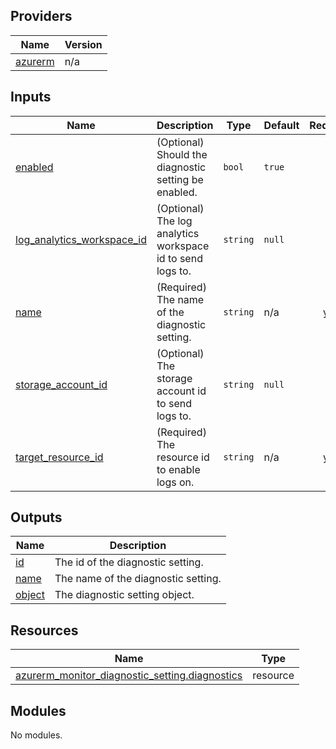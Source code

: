 <!-- BEGIN_TF_DOCS -->

## Providers

| Name | Version |
|------|---------|
| <a name="provider_azurerm"></a> [azurerm](#provider\_azurerm) | n/a |

## Inputs

| Name | Description | Type | Default | Required |
|------|-------------|------|---------|:--------:|
| <a name="input_enabled"></a> [enabled](#input\_enabled) | (Optional) Should the diagnostic setting be enabled. | `bool` | `true` | no |
| <a name="input_log_analytics_workspace_id"></a> [log\_analytics\_workspace\_id](#input\_log\_analytics\_workspace\_id) | (Optional) The log analytics workspace id to send logs to. | `string` | `null` | no |
| <a name="input_name"></a> [name](#input\_name) | (Required) The name of the diagnostic setting. | `string` | n/a | yes |
| <a name="input_storage_account_id"></a> [storage\_account\_id](#input\_storage\_account\_id) | (Optional) The storage account id to send logs to. | `string` | `null` | no |
| <a name="input_target_resource_id"></a> [target\_resource\_id](#input\_target\_resource\_id) | (Required) The resource id to enable logs on. | `string` | n/a | yes |

## Outputs

| Name | Description |
|------|-------------|
| <a name="output_id"></a> [id](#output\_id) | The id of the diagnostic setting. |
| <a name="output_name"></a> [name](#output\_name) | The name of the diagnostic setting. |
| <a name="output_object"></a> [object](#output\_object) | The diagnostic setting object. |

## Resources

| Name | Type |
|------|------|
| [azurerm_monitor_diagnostic_setting.diagnostics](https://registry.terraform.io/providers/hashicorp/azurerm/latest/docs/resources/monitor_diagnostic_setting) | resource |

## Modules

No modules.
<!-- END_TF_DOCS -->